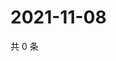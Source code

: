 # 2021-11-08

共 0 条

<!-- BEGIN WEIBO -->
<!-- 最后更新时间 Mon Nov 08 2021 14:00:42 GMT+0800 (China Standard Time) -->

<!-- END WEIBO -->
